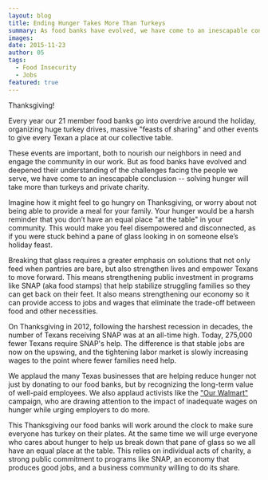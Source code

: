 ```yaml
---
layout: blog
title: Ending Hunger Takes More Than Turkeys
summary: As food banks have evolved, we have come to an inescapable conclusion - solving hunger will take more than private charity.
images:
date: 2015-11-23
author: 05
tags: 
  - Food Insecurity
  - Jobs
featured: true
---
```

Thanksgiving!

Every year our 21 member food banks go into overdrive around the holiday, organizing huge turkey drives, massive "feasts of sharing" and other events to give every Texan a place at our collective table.

These events are important, both to nourish our neighbors in need and engage the community in our work. But as food banks have evolved and deepened their understanding of the challenges facing the people we serve, we have come to an inescapable conclusion -- solving hunger will take more than turkeys and private charity. 

Imagine how it might feel to go hungry on Thanksgiving, or worry about not being able to provide a meal for your family. Your hunger would be a harsh reminder that you don’t have an equal place "at the table" in your community. This would make you feel disempowered and disconnected, as if you were stuck behind a pane of glass looking in on someone else’s holiday feast. 

Breaking that glass requires a greater emphasis on solutions that not only feed when pantries are bare, but also strengthen lives and empower Texans to move forward. This means strengthening public investment in programs like SNAP (aka food stamps) that help stabilize struggling families so they can get back on their feet. It also means strengthening our economy so it can provide access to jobs and wages that eliminate the trade-off between food and other necessities.

On Thanksgiving in 2012, following the harshest recession in decades, the number of Texans receiving SNAP was at an all-time high. Today, 275,000 fewer Texans require SNAP's help. The difference is that stable jobs are now on the upswing, and the tightening labor market is slowly increasing wages to the point where fewer families need help.

We applaud the many Texas businesses that are helping reduce hunger not just by donating to our food banks, but by recognizing the long-term value of well-paid employees. We also applaud activists like the ["Our Walmart"](http://www.protests.blackfriday/) campaign, who are drawing attention to the impact of inadequate wages on hunger while urging employers to do more. 

This Thanksgiving our food banks will work around the clock to make sure everyone has turkey on their plates. At the same time we will urge everyone who cares about hunger to help us break down that pane of glass so we all have an equal place at the table. This relies on individual acts of charity, a strong public commitment to programs like SNAP, an economy that produces good jobs, and a business community willing to do its share.
